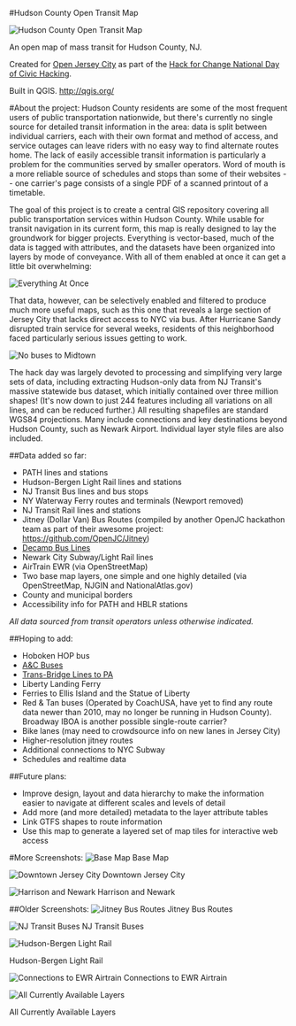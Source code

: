 ﻿#Hudson County Open Transit Map

![Hudson County Open Transit Map](/Screenshots/V16-hudson-transit-map.png?raw=true "Hudson County Open Transit Map")

An open map of mass transit for Hudson County, NJ. 

Created for [Open Jersey City](http://openjerseycity.org/ "Open Jersey City") as part of the [Hack for Change National Day of Civic Hacking](http://openjerseycity.org/Transportation-Hackathon-2014/ "Hack for Change National Day of Civic Hacking"). 

Built in QGIS. http://qgis.org/

#About the project:
Hudson County residents are some of the most frequent users of public transportation nationwide, but there's currently no single source for detailed transit information in the area: data is split between individual carriers, each with their own format and method of access, and service outages can leave riders with no easy way to find alternate routes home. The lack of easily accessible transit information is particularly a problem for the communities served by smaller operators. Word of mouth is a more reliable source of schedules and stops than some of their websites -- one carrier's page consists of a single PDF of a scanned printout of a timetable.

The goal of this project is to create a central GIS repository covering all public transportation services within Hudson County. While usable for transit navigation in its current form, this map is really designed to lay the groundwork for bigger projects. Everything is vector-based, much of the data is tagged with attributes, and the datasets have been organized into layers by mode of conveyance. With all of them enabled at once it can get a little bit overwhelming:

![Everything At Once](/Screenshots/all-layers-enabled-v2.png?raw=true "Everything At Once")

That data, however, can be selectively enabled and filtered to produce much more useful maps, such as this one that reveals a large section of Jersey City that lacks direct access to NYC via bus. After Hurricane Sandy disrupted train service for several weeks, residents of this neighborhood faced particularly serious issues getting to work.

![No buses to Midtown](/Screenshots/no-buses-to-pabt.png?raw=true "No buses to Midtown :-(")

The hack day was largely devoted to processing and simplifying very large sets of data, including extracting Hudson-only data from NJ Transit's massive statewide bus dataset, which initially contained over three million shapes! (It's now down to just 244 features including all variations on all lines, and can be reduced further.) All resulting shapefiles are standard WGS84 projections. Many include connections and key destinations beyond Hudson County, such as Newark Airport. Individual layer style files are also included.


##Data added so far:
- PATH lines and stations
- Hudson-Bergen Light Rail lines and stations
- NJ Transit Bus lines and bus stops
- NY Waterway Ferry routes and terminals (Newport removed)
- NJ Transit Rail lines and stations
- Jitney (Dollar Van) Bus Routes (compiled by another OpenJC hackathon team as part of their awesome project: https://github.com/OpenJC/Jitney)
- [Decamp Bus Lines](https://maps.google.com/maps/user?uid=215431211415581436371&hl=en&gl=us&ptab=2)
- Newark City Subway/Light Rail lines
- AirTrain EWR (via OpenStreetMap)
- Two base map layers, one simple and one highly detailed (via OpenStreetMap, NJGIN and NationalAtlas.gov)
- County and municipal borders
- Accessibility info for PATH and HBLR stations

*All data sourced from transit operators unless otherwise indicated.*


##Hoping to add:
- Hoboken HOP bus
- [A&C Buses](http://acbuscorp.com/index.html) 
- [Trans-Bridge Lines to PA](http://www.transbridgelines.com/daily.htm)
- Liberty Landing Ferry
- Ferries to Ellis Island and the Statue of Liberty
- Red & Tan buses (Operated by CoachUSA, have yet to find any route data newer than 2010, may no longer be running in Hudson County). Broadway IBOA is another possible single-route carrier?
- Bike lanes (may need to crowdsource info on new lanes in Jersey City)
- Higher-resolution jitney routes
- Additional connections to NYC Subway
- Schedules and realtime data

##Future plans:
- Improve design, layout and data hierarchy to make the information easier to navigate at different scales and levels of detail
- Add more (and more detailed) metadata to the layer attribute tables
- Link GTFS shapes to route information
- Use this map to generate a layered set of map tiles for interactive web access

#More Screenshots:
![Base Map](/Screenshots/base-map_with-ferries-v2.png?raw=true "Base Map")
Base Map

![Downtown Jersey City](/Screenshots/harrison.png?raw=true "PATH trains")
Downtown Jersey City

![Harrison and Newark](/Screenshots/downtown-JC.png?raw=true "Harrison and Newark")
Harrison and Newark

##Older Screenshots:
![Jitney Bus Routes](/Screenshots/jitney-routes.png?raw=true "Jitney Bus Routes")
Jitney Bus Routes

![NJ Transit Buses](/Screenshots/NJT_buses-and-stops.png?raw=true "NJ Transit Buses")
NJ Transit Buses

![Hudson-Bergen Light Rail](/Screenshots/HBLR.png?raw=true "Hudson-Bergen Light Rail")

Hudson-Bergen Light Rail

![Connections to EWR Airtrain](/Screenshots/connections-to-airtrain.png?raw=true "Connections to EWR Airtrain")
Connections to EWR Airtrain

![All Currently Available Layers](/Screenshots/layers.png?raw=true "All Currently Available Layers")

All Currently Available Layers